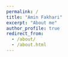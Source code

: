 ```yaml
---
permalink: /
title: "Amin Fakhari"
excerpt: "About me"
author_profile: true
redirect_from: 
  - /about/
  - /about.html
---
```

